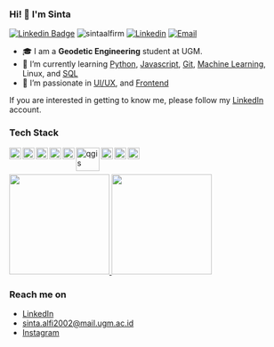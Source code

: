 ### Hi! 👋 I'm Sinta
[![Linkedin Badge][linkedin-shield]][linkedin-url] 
<img src="https://komarev.com/ghpvc/?username=sintaalfirm&label=Profile%20views&color=8042fc&style=plastic" alt="sintaalfirm" />
[![Linkedin](https://img.shields.io/static/v1?label=Linkedin&message=%20&logo=Linkedin&style=plastic&logoColor=blue)](https://www.linkedin.com/in/sintaalfiroyanulm/)
[![Email](https://img.shields.io/static/v1?label=Email&message=%20&logo=Gmail&style=plastic&logoColor=orange)](mailto:sintaroyyanul123@gmail.com)

- 🎓 I am a **Geodetic Engineering** student at UGM.
- 🌱 I’m currently learning [Python](https://www.dicoding.com/certificates/EYX420GN6ZDL),  [Javascript](https://www.dicoding.com/certificates/72ZD8RROVZYW), [Git](https://www.dicoding.com/certificates/QLZ9QLK72Z5D),  [Machine Learning](https://www.dicoding.com/certificates/QLZ9K5WN9Z5D), Linux, and [SQL](https://academy.dqlab.id/Certificate_check/result/DQLABSQLT1HNGAHE)
- 🌱 I’m passionate in [UI/UX](https://drive.google.com/file/d/1GV5KSNAp10KW-jTBSAHvWLP31uMrkvV8/view), and [Frontend](https://www.dicoding.com/certificates/6RPNW7WDRP2M) 

If you are interested in getting to know me, please follow my [LinkedIn](https://www.linkedin.com/in/sintaalfiroyanulm/) account.

### Tech Stack
  <a href="https://www.python.org/"><img align="left" alt="Python" title="Python" width="21px" src="https://insidehpc.com/wp-content/uploads/2016/01/Python-logo-notext.svg_.png" /></a>
  <a href="#"><img align="left" alt="HTML" title="HTML" width="21px" src="https://logos-download.com/wp-content/uploads/2017/07/HTML5_badge.png" width="21px"/></a>
  <a href="#"><img align="left" alt="CSS" title="CSS" width="21px" src="https://cdn.icon-icons.com/icons2/1488/PNG/512/5351-css3_102605.png" width="30px"/></a>
  <a href="https://www.figma.com/" target="_blank"> <img align="left" src="https://www.vectorlogo.zone/logos/figma/figma-icon.svg" alt="figma" width="21px" /> </a> 
  <a href="https://git-scm.com/" target="_blank"> <img align="left" src="https://www.vectorlogo.zone/logos/git-scm/git-scm-icon.svg" alt="git" width="21px"/> </a>
  <a href="https://qgis.org/en/site/" target="_blank"> <img align="left" src="https://spatialthoughts.com/wp-content/uploads/2019/11/qgis-logo.png" alt="qgis" width="42px"/> </a>
  <a href="https://www.postgresql.org/" target="_blank"> <img align="left" src="https://devopstales.github.io/img/postgres.png" alt="postgresql" width="21px"/> </a>
  <a href="https://geoserver.org/" target="_blank"> <img align="left" src="https://raw.githubusercontent.com/wiki/geoserver/geoserver/GeoServer_MARK.png" alt="geoserver" width="21px"/> </a>
  <a href="https://ubuntu.com/" target="_blank"> <img align="left" src="https://logos-download.com/wp-content/uploads/2016/02/Ubuntu.png" alt="ubuntu" width="21px"/> </a>
  <br>
  <br>

<p align="left">
<a href="https://github.com/sintaalfirm">
  <img height="180em" src="https://github-readme-stats-eight-theta.vercel.app/api?username=sintaalfirm&show_icons=true&theme=algolia&include_all_commits=true&count_private=true"/>
  <img height="180em" src="https://github-readme-stats-eight-theta.vercel.app/api/top-langs/?username=sintaalfirm&layout=compact&langs_count=8&theme=algolia"/>
</a>
</p>

### Reach me on
- <a href="https://linkedin.com/in/sintaalfiroyanulm/">LinkedIn</a>
- sinta.alfi2002@mail.ugm.ac.id
- <a href="https://www.instagram.com/sintaalfir/">Instagram</a>

[linkedin-shield]: https://img.shields.io/badge/-sintaalfiroyanulm-blue?style=flat-square&logo=Linkedin&logoColor=white
[linkedin-url]: https://www.linkedin.com/in/sintaalfiroyanulm
<!--
**sintaalfirm/sintaalfirm** is a ✨ _special_ ✨ repository because its `README.md` (this file) appears on your GitHub profile.

Here are some ideas to get you started:

- 🔭 I’m currently working on ...
- 🌱 I’m currently learning ...
- 👯 I’m looking to collaborate on ...
- 🤔 I’m looking for help with ...
- 💬 Ask me about ...
- 📫 How to reach me: ...
- 😄 Pronouns: ...
- ⚡ Fun fact: ...
-->
